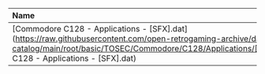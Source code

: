 |Name|Size|
|:---|---:|
|[Commodore C128 - Applications - [SFX].dat](https://raw.githubusercontent.com/open-retrogaming-archive/dat-catalog/main/root/basic/TOSEC/Commodore/C128/Applications/[SFX]/Commodore C128 - Applications - [SFX].dat)|3938|
